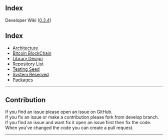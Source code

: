 Index
------------
Developer Wiki ([0.3.4](/history.md))

## Index

* [Architecture](/architecture.md)
* [Bitcoin BlockChain](/bitcoin_access_layer.md)
* [Library Design](/library-design.md)
* [Repository List](/repository-list.md)
* [Testing Seed](/testing-seeds.md)
* [System Reserved](/system-reserved.md)
* [Packages](/packages.md)

---

## Contribution

If you find an issue please open an issue on GitHub.  
If you fix an issue or make a contribution please fork from develop branch.  
If you find an issue and want fix it open an issue first then fix the code.  
When you've changed the code you can create a pull request.

---



